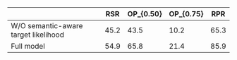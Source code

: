 | | RSR | OP_{0.50}| OP_{0.75}| RPR
|----	 | ----	| -----          |-----       	  |-----
|W/O semantic-aware target likelihood|45.2   | 43.5	       | 10.2         | 65.3
|Full model                 			 |54.9   | 65.8          | 21.4         | 85.9
